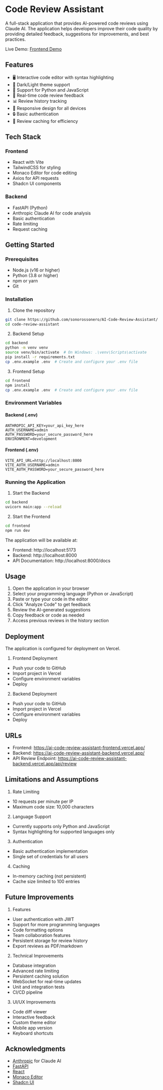 ﻿# Code Review Assistant

A full-stack application that provides AI-powered code reviews using Claude AI. The application helps developers improve their code quality by providing detailed feedback, suggestions for improvements, and best practices.

Live Demo: [Frontend Demo](https://ai-code-review-assistant-frontend.vercel.app/)

## Features

- 🖥️ Interactive code editor with syntax highlighting
- 🎨 Dark/Light theme support
- 📝 Support for Python and JavaScript
- 🔄 Real-time code review feedback
- 📊 Review history tracking
- 📱 Responsive design for all devices
- 🔒 Basic authentication
- 💾 Review caching for efficiency

## Tech Stack

### Frontend

- React with Vite
- TailwindCSS for styling
- Monaco Editor for code editing
- Axios for API requests
- Shadcn UI components

### Backend

- FastAPI (Python)
- Anthropic Claude AI for code analysis
- Basic authentication
- Rate limiting
- Request caching

## Getting Started

### Prerequisites

- Node.js (v16 or higher)
- Python (3.8 or higher)
- npm or yarn
- Git

### Installation

1. Clone the repository

```bash
git clone https://github.com/sonorossonero/AI-Code-Review-Assistant/
cd code-review-assistant
```

2. Backend Setup

```bash
cd backend
python -m venv venv
source venv/bin/activate  # On Windows: .\venv\Scripts\activate
pip install -r requirements.txt
cp .env.example .env  # Create and configure your .env file
```

3. Frontend Setup

```bash
cd frontend
npm install
cp .env.example .env  # Create and configure your .env file
```

### Environment Variables

#### Backend (.env)

```
ANTHROPIC_API_KEY=your_api_key_here
AUTH_USERNAME=admin
AUTH_PASSWORD=your_secure_password_here
ENVIRONMENT=development
```

#### Frontend (.env)

```
VITE_API_URL=http://localhost:8000
VITE_AUTH_USERNAME=admin
VITE_AUTH_PASSWORD=your_secure_password_here
```

### Running the Application

1. Start the Backend

```bash
cd backend
uvicorn main:app --reload
```

2. Start the Frontend

```bash
cd frontend
npm run dev
```

The application will be available at:

- Frontend: http://localhost:5173
- Backend: http://localhost:8000
- API Documentation: http://localhost:8000/docs

## Usage

1. Open the application in your browser
2. Select your programming language (Python or JavaScript)
3. Paste or type your code in the editor
4. Click "Analyze Code" to get feedback
5. Review the AI-generated suggestions
6. Copy feedback or code as needed
7. Access previous reviews in the history section

## Deployment

The application is configured for deployment on Vercel.

1. Frontend Deployment

- Push your code to GitHub
- Import project in Vercel
- Configure environment variables
- Deploy

2. Backend Deployment

- Push your code to GitHub
- Import project in Vercel
- Configure environment variables
- Deploy

## URLs

- Frontend: https://ai-code-review-assistant-frontend.vercel.app/
- Backend: https://ai-code-review-assistant-backend.vercel.app/
- API Review Endpoint: https://ai-code-review-assistant-backend.vercel.app/api/review

## Limitations and Assumptions

1. Rate Limiting

- 10 requests per minute per IP
- Maximum code size: 10,000 characters

2. Language Support

- Currently supports only Python and JavaScript
- Syntax highlighting for supported languages only

3. Authentication

- Basic authentication implementation
- Single set of credentials for all users

4. Caching

- In-memory caching (not persistent)
- Cache size limited to 100 entries

## Future Improvements

1. Features

- User authentication with JWT
- Support for more programming languages
- Code formatting options
- Team collaboration features
- Persistent storage for review history
- Export reviews as PDF/markdown

2. Technical Improvements

- Database integration
- Advanced rate limiting
- Persistent caching solution
- WebSocket for real-time updates
- Unit and integration tests
- CI/CD pipeline

3. UI/UX Improvements

- Code diff viewer
- Interactive feedback
- Custom theme editor
- Mobile app version
- Keyboard shortcuts

## Acknowledgments

- [Anthropic](https://www.anthropic.com/) for Claude AI
- [FastAPI](https://fastapi.tiangolo.com/)
- [React](https://reactjs.org/)
- [Monaco Editor](https://microsoft.github.io/monaco-editor/)
- [Shadcn UI](https://ui.shadcn.com/)
